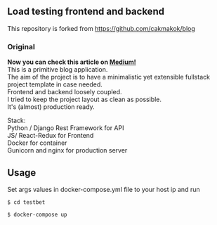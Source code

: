 ## Load testing frontend and backend
This repository is forked from https://github.com/cakmakok/blog

### Original

<strong> Now you can check this article on <a href="https://medium.com/@cakmak.ok/how-to-deploy-django-rest-framework-and-react-redux-application-with-docker-fa902a611abf">Medium!</a> </strong> <br/>
This is a primitive blog application. <br/>
The aim of the project is to have a minimalistic yet extensible fullstack project template in case needed. <br/>
Frontend and backend loosely coupled. <br/>
I tried to keep the project layout as clean as possible. <br/>
It's (almost) production ready. <br/>

Stack: <br/>
Python / Django Rest Framework for API <br/>
JS/ React-Redux for Frontend <br/>
Docker for container <br/>
Gunicorn and nginx for production server<br/>

## Usage

Set args values in docker-compose.yml file to your host ip and run <br/>

`$ cd testbet`

`$ docker-compose up`

